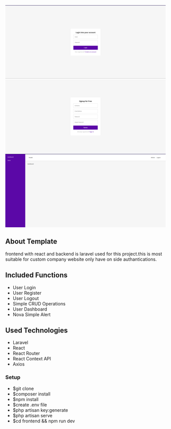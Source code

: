 <img src="https://github.com/BlackCracker99/novaReactLaravelApp/blob/master/ss/Screenshot%202023-07-16%20222018.png" width="900" alt="Laravel Logo">
<img src="https://github.com/BlackCracker99/novaReactLaravelApp/blob/master/ss/Screenshot%202023-07-16%20222326.png" width="900" alt="Laravel Logo">
<img src="https://github.com/BlackCracker99/novaReactLaravelApp/blob/master/ss/Screenshot%202023-07-16%20222245.png" width="900" alt="Laravel Logo">


## About Template

frontend with react and backend is laravel used for this project.this is most suitable for custom company website only have on side authantications.

## Included Functions
- User Login
- User Register
- User Logout
- Simple CRUD Operations
- User Dashboard
- Nova Simple Alert

## Used Technologies

- Laravel
- React 
- React Router
- React Context API
- Axios

### Setup

- $git clone
- $composer install
- $npm install
- $create .env file
- $php artisan key:generate
- $php artisan serve
- $cd frontend && npm run dev
